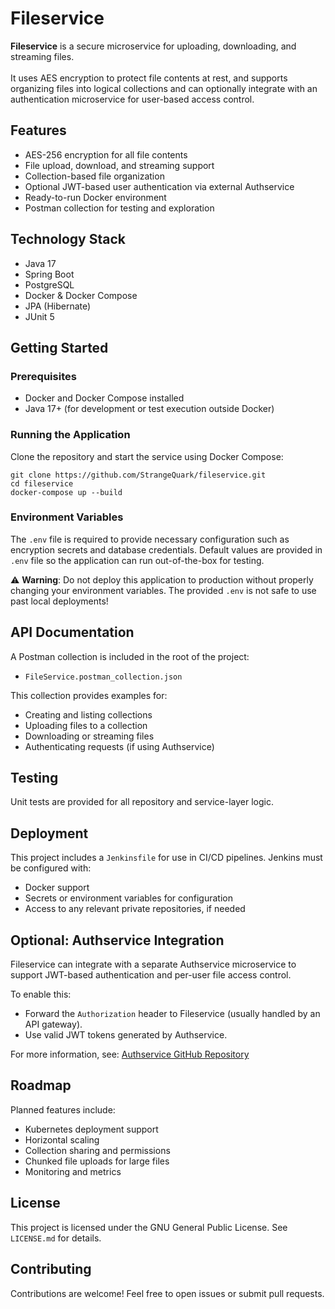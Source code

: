 # Fileservice
**Fileservice** is a secure microservice for uploading, downloading, and streaming files.<br><br>
It uses AES encryption to protect file contents at rest, and supports organizing files into logical collections and can optionally integrate with an authentication microservice for user-based access control.

## Features
- AES-256 encryption for all file contents
- File upload, download, and streaming support
- Collection-based file organization
- Optional JWT-based user authentication via external Authservice
- Ready-to-run Docker environment
- Postman collection for testing and exploration

## Technology Stack
- Java 17
- Spring Boot
- PostgreSQL
- Docker & Docker Compose
- JPA (Hibernate)
- JUnit 5

## Getting Started

### Prerequisites
- Docker and Docker Compose installed
- Java 17+ (for development or test execution outside Docker)

### Running the Application
Clone the repository and start the service using Docker Compose:

```
git clone https://github.com/StrangeQuark/fileservice.git
cd fileservice
docker-compose up --build
```

### Environment Variables
The `.env` file is required to provide necessary configuration such as encryption secrets and database credentials. Default values are provided in `.env` file so the application can run out-of-the-box for testing.

⚠️ **Warning**: Do not deploy this application to production without properly changing your environment variables. The provided `.env` is not safe to use past local deployments!


## API Documentation
A Postman collection is included in the root of the project:

- `FileService.postman_collection.json`

This collection provides examples for:
- Creating and listing collections
- Uploading files to a collection
- Downloading or streaming files
- Authenticating requests (if using Authservice)

## Testing
Unit tests are provided for all repository and service-layer logic.

## Deployment
This project includes a `Jenkinsfile` for use in CI/CD pipelines. Jenkins must be configured with:

- Docker support
- Secrets or environment variables for configuration
- Access to any relevant private repositories, if needed

## Optional: Authservice Integration
Fileservice can integrate with a separate Authservice microservice to support JWT-based authentication and per-user file access control.

To enable this:
- Forward the `Authorization` header to Fileservice (usually handled by an API gateway).
- Use valid JWT tokens generated by Authservice.

For more information, see: [Authservice GitHub Repository](https://github.com/StrangeQuark/authservice)

## Roadmap
Planned features include:

- Kubernetes deployment support
- Horizontal scaling
- Collection sharing and permissions
- Chunked file uploads for large files
- Monitoring and metrics

## License
This project is licensed under the GNU General Public License. See `LICENSE.md` for details.

## Contributing
Contributions are welcome! Feel free to open issues or submit pull requests.
